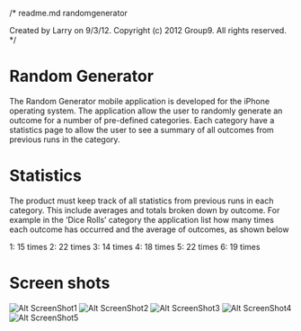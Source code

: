 /* 
  readme.md
  randomgenerator

  Created by Larry on 9/3/12.
  Copyright (c) 2012 Group9. All rights reserved.
*/

# Random Generator #
The Random Generator mobile application is developed for the iPhone operating system. The application allow the user to randomly generate an outcome for a number of pre-defined categories. Each category have a statistics page to allow the user to see a summary of all outcomes from previous runs in the category.

# Statistics #
The product must keep track of all statistics from previous runs in each category. This include averages and totals broken down by outcome. For example in the  ‘Dice Rolls’ category the application list  how many times each outcome has occurred and the average of outcomes, as shown below

1:	15 times
2:	22 times
3:	14 times
4: 	18 times
5: 	22 times
6:	19 times

# Screen shots #
![Alt ScreenShot1](randomgenerator/blob/master/ScreenShot1.png?raw=true "1")
![Alt ScreenShot2](randomgenerator/blob/master/ScreenShot2.png?raw=true "2")
![Alt ScreenShot3](randomgenerator/blob/master/ScreenShot3.png?raw=true "3")
![Alt ScreenShot4](randomgenerator/blob/master/ScreenShot4.png?raw=true "4")
![Alt ScreenShot5](randomgenerator/blob/master/ScreenShot5.png?raw=true "5")
